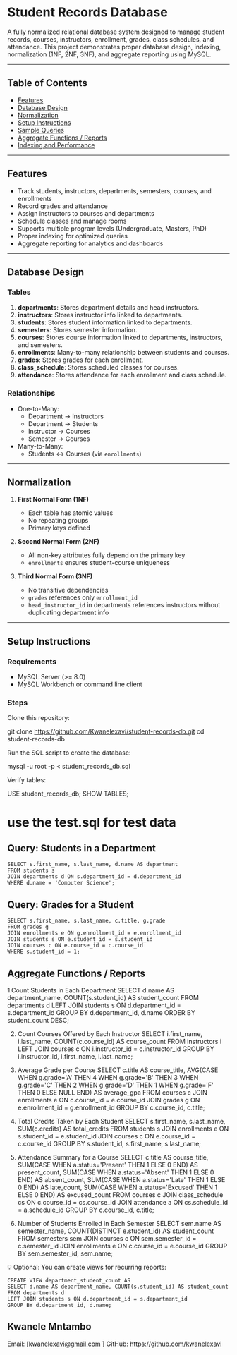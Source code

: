 # Student Records Database

A fully normalized relational database system designed to manage student records, courses, instructors, enrollment, grades, class schedules, and attendance. This project demonstrates proper database design, indexing, normalization (1NF, 2NF, 3NF), and aggregate reporting using MySQL.

---

## Table of Contents

- [Features](#features)  
- [Database Design](#database-design)  
- [Normalization](#normalization)  
- [Setup Instructions](#setup-instructions)  
- [Sample Queries](#sample-queries)  
- [Aggregate Functions / Reports](#aggregate-functions--reports)  
- [Indexing and Performance](#indexing-and-performance)  

---

## Features

- Track students, instructors, departments, semesters, courses, and enrollments  
- Record grades and attendance  
- Assign instructors to courses and departments  
- Schedule classes and manage rooms  
- Supports multiple program levels (Undergraduate, Masters, PhD)  
- Proper indexing for optimized queries  
- Aggregate reporting for analytics and dashboards  

---

## Database Design

### Tables

1. **departments**: Stores department details and head instructors.  
2. **instructors**: Stores instructor info linked to departments.  
3. **students**: Stores student information linked to departments.  
4. **semesters**: Stores semester information.  
5. **courses**: Stores course information linked to departments, instructors, and semesters.  
6. **enrollments**: Many-to-many relationship between students and courses.  
7. **grades**: Stores grades for each enrollment.  
8. **class_schedule**: Stores scheduled classes for courses.  
9. **attendance**: Stores attendance for each enrollment and class schedule.  

### Relationships

- One-to-Many:  
  - Department → Instructors  
  - Department → Students  
  - Instructor → Courses  
  - Semester → Courses  
- Many-to-Many:  
  - Students ↔ Courses (via `enrollments`)  

---

## Normalization

1. **First Normal Form (1NF)**  
   - Each table has atomic values  
   - No repeating groups  
   - Primary keys defined  

2. **Second Normal Form (2NF)**  
   - All non-key attributes fully depend on the primary key  
   - `enrollments` ensures student-course uniqueness  

3. **Third Normal Form (3NF)**  
   - No transitive dependencies  
   - `grades` references only `enrollment_id`  
   - `head_instructor_id` in departments references instructors without duplicating department info  

---

## Setup Instructions

### Requirements

- MySQL Server (>= 8.0)  
- MySQL Workbench or command line client  

### Steps

Clone this repository:


git clone https://github.com/Kwanelexavi/student-records-db.git
cd student-records-db

Run the SQL script to create the database:

mysql -u root -p < student_records_db.sql


Verify tables:

USE student_records_db;
SHOW TABLES;

# use the test.sql for test data

## Query: Students in a Department
    SELECT s.first_name, s.last_name, d.name AS department
    FROM students s
    JOIN departments d ON s.department_id = d.department_id
    WHERE d.name = 'Computer Science';

## Query: Grades for a Student
    SELECT s.first_name, s.last_name, c.title, g.grade
    FROM grades g
    JOIN enrollments e ON g.enrollment_id = e.enrollment_id
    JOIN students s ON e.student_id = s.student_id
    JOIN courses c ON e.course_id = c.course_id
    WHERE s.student_id = 1;

## Aggregate Functions / Reports
1.Count Students in Each Department
    SELECT d.name AS department_name, COUNT(s.student_id) AS student_count
    FROM departments d
    LEFT JOIN students s ON d.department_id = s.department_id
    GROUP BY d.department_id, d.name
    ORDER BY student_count DESC;

2. Count Courses Offered by Each Instructor
    SELECT i.first_name, i.last_name, COUNT(c.course_id) AS course_count
    FROM instructors i
    LEFT JOIN courses c ON i.instructor_id = c.instructor_id
    GROUP BY i.instructor_id, i.first_name, i.last_name;

3. Average Grade per Course
    SELECT c.title AS course_title,
        AVG(CASE 
                WHEN g.grade='A' THEN 4
                WHEN g.grade='B' THEN 3
                WHEN g.grade='C' THEN 2
                WHEN g.grade='D' THEN 1
                WHEN g.grade='F' THEN 0
                ELSE NULL
            END) AS average_gpa
    FROM courses c
    JOIN enrollments e ON c.course_id = e.course_id
    JOIN grades g ON e.enrollment_id = g.enrollment_id
    GROUP BY c.course_id, c.title;

4. Total Credits Taken by Each Student
    SELECT s.first_name, s.last_name, SUM(c.credits) AS total_credits
    FROM students s
    JOIN enrollments e ON s.student_id = e.student_id
    JOIN courses c ON e.course_id = c.course_id
    GROUP BY s.student_id, s.first_name, s.last_name;

5. Attendance Summary for a Course
    SELECT c.title AS course_title,
        SUM(CASE WHEN a.status='Present' THEN 1 ELSE 0 END) AS present_count,
        SUM(CASE WHEN a.status='Absent' THEN 1 ELSE 0 END) AS absent_count,
        SUM(CASE WHEN a.status='Late' THEN 1 ELSE 0 END) AS late_count,
        SUM(CASE WHEN a.status='Excused' THEN 1 ELSE 0 END) AS excused_count
    FROM courses c
    JOIN class_schedule cs ON c.course_id = cs.course_id
    JOIN attendance a ON cs.schedule_id = a.schedule_id
    GROUP BY c.course_id, c.title;

6. Number of Students Enrolled in Each Semester
    SELECT sem.name AS semester_name, COUNT(DISTINCT e.student_id) AS student_count
    FROM semesters sem
    JOIN courses c ON sem.semester_id = c.semester_id
    JOIN enrollments e ON c.course_id = e.course_id
    GROUP BY sem.semester_id, sem.name;


💡 Optional: You can create views for recurring reports:

    CREATE VIEW department_student_count AS
    SELECT d.name AS department_name, COUNT(s.student_id) AS student_count
    FROM departments d
    LEFT JOIN students s ON d.department_id = s.department_id
    GROUP BY d.department_id, d.name;


## Kwanele Mntambo
Email: [kwanelexavi@gmail.com
]
GitHub: https://github.com/kwanelexavi

